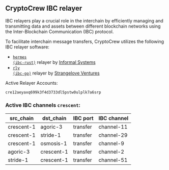 ## CryptoCrew IBC relayer
IBC relayers play a crucial role in the interchain by efficiently managing and transmitting data and assets between different blockchain networks using the Inter-Blockchain Communication (IBC) protocol.

To facilitate interchain message transfers, CryptoCrew utilizes the following IBC relayer software: 
- <a href="https://github.com/informalsystems/hermes"><code>hermes (ibc-rust)</code></a> relayer by [Informal Systems](https://github.com/informalsystems)
- <a href="https://github.com/cosmos/relayer"><code>rly (ibc-go)</code></a> relayer by [Strangelove Ventures](https://github.com/strangelove-ventures)

Active Relayer Accounts:
```
cre12aeyaxq699k3f4d3733dl5pstw0ulplk7a6srp
```

### Active IBC channels `crescent`:
| src_chain | dst_chain | IBC port | IBC channel |
| --------------- | --------------- | ------------ | ------------------- |
| crescent-1 | agoric-3 | transfer | channel-11 |
| crescent-1 | stride-1 | transfer | channel-29 |
| crescent-1 | osmosis-1 | transfer | channel-9 |
| agoric-3 | crescent-1 | transfer | channel-2 |
| stride-1 | crescent-1 | transfer | channel-51 |
